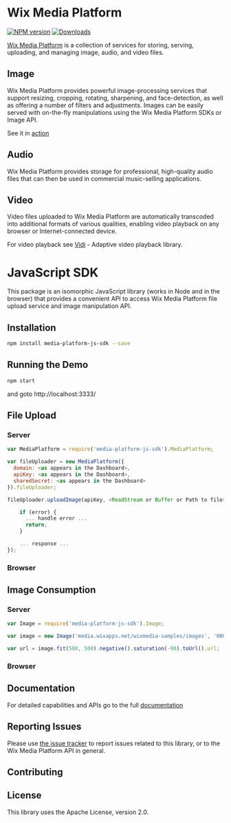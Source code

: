 # Wix Media Platform

[![NPM version][npm-image]][npm-url] [![Downloads][downloads-image]][npm-url]

[Wix Media Platform](https://www.wixmp.com/) is a collection of services for storing, serving, uploading, and managing image, audio, and video files.

## Image

Wix Media Platform provides powerful image-processing services that support resizing, cropping, rotating, sharpening, and face-detection, as well as offering a number of filters and adjustments. Images can be easily served with on-the-fly manipulations using the Wix Media Platform SDKs or Image API.

See it in [action](https://app.wixmp.com/dashboard/index.html#/playground/picture)

## Audio

Wix Media Platform provides storage for professional, high-quality audio files that can then be used in commercial music-selling applications.

## Video

Video files uploaded to Wix Media Platform are automatically transcoded into additional formats of various qualities, enabling video playback on any browser or Internet-connected device.

For video playback see [Vidi](https://github.com/wix/vidi) - Adaptive video playback library.

# JavaScript SDK

This package is an isomorphic JavaScript library (works in Node and in the browser) that provides a convenient API to access Wix Media Platform file upload service and image manipulation API.

## Installation

```bash
npm install media-platform-js-sdk --save
```

## Running the Demo

```bash
npm start
```
and goto http://localhost:3333/

## File Upload

### Server

```javascript
var MediaPlatform = require('media-platform-js-sdk').MediaPlatform;

var fileUploader = new MediaPlatform({
  domain: <as appears in the Dashboard>,
  apiKey: <as appears in the Dashboard>,
  sharedSecret: <as appears in the Dashboard>
}).fileUploader;

fileUploader.uploadImage(apiKey, <ReadStream or Buffer or Path to file>, function (error, response) {

    if (error) {
      ... handle error ...
      return;
    }

    ... response ...
});
```

### Browser

## Image Consumption

### Server

```javascript
var Image = require('media-platform-js-sdk').Image;

var image = new Image('media.wixapps.net/wixmedia-samples/images', '000c45e21f8a433cb3b2483dfbb659d8', 'wow.jpeg');

var url = image.fit(500, 500).negative().saturation(-90).toUrl().url;
```

### Browser

## Documentation

For detailed capabilities and APIs go to the full [documentation](http://mediacloud.wix.com/docs/overview.html)

## Reporting Issues

Please use [the issue tracker](https://github.com/wix/media-platform-js-sdk/issues) to report issues related to this library, or to the Wix Media Platform API in general.

## Contributing

## License
This library uses the Apache License, version 2.0.


[npm-url]: https://npmjs.org/package/media-platform-js-sdk
[npm-image]: https://img.shields.io/npm/v/media-platform-js-sdk.svg
[downloads-image]: https://img.shields.io/npm/dm/media-platform-js-sdk.svg
